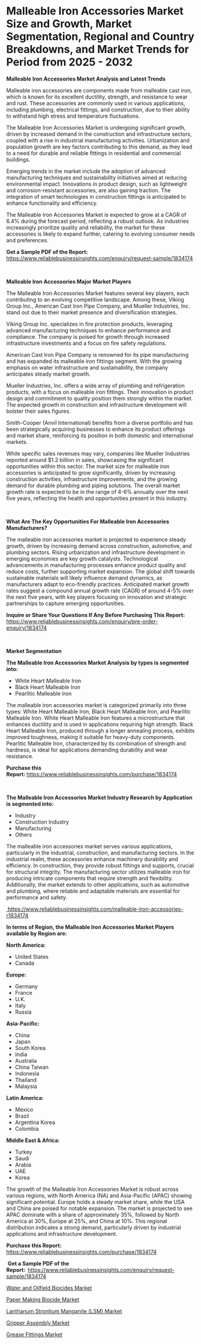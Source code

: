 <p><h1>Malleable Iron Accessories Market Size and Growth, Market Segmentation, Regional and Country Breakdowns, and Market Trends for Period from 2025 -  2032</h1></p><p><strong>Malleable Iron Accessories Market Analysis and Latest Trends</strong></p>
<p><p>Malleable iron accessories are components made from malleable cast iron, which is known for its excellent ductility, strength, and resistance to wear and rust. These accessories are commonly used in various applications, including plumbing, electrical fittings, and construction, due to their ability to withstand high stress and temperature fluctuations.</p><p>The Malleable Iron Accessories Market is undergoing significant growth, driven by increased demand in the construction and infrastructure sectors, coupled with a rise in industrial manufacturing activities. Urbanization and population growth are key factors contributing to this demand, as they lead to a need for durable and reliable fittings in residential and commercial buildings.</p><p>Emerging trends in the market include the adoption of advanced manufacturing techniques and sustainability initiatives aimed at reducing environmental impact. Innovations in product design, such as lightweight and corrosion-resistant accessories, are also gaining traction. The integration of smart technologies in construction fittings is anticipated to enhance functionality and efficiency.</p><p>The Malleable Iron Accessories Market is expected to grow at a CAGR of 6.4% during the forecast period, reflecting a robust outlook. As industries increasingly prioritize quality and reliability, the market for these accessories is likely to expand further, catering to evolving consumer needs and preferences.</p></p>
<p><strong>Get a Sample PDF of the Report:&nbsp;</strong> <a href="https://www.reliablebusinessinsights.com/enquiry/request-sample/1834174?utm_campaign=1113&utm_medium=2&utm_source=Github&utm_content=ia&utm_term=03022025&utm_id=malleable-iron-accessories">https://www.reliablebusinessinsights.com/enquiry/request-sample/1834174</a></p>
<p>&nbsp;</p>
<p><strong>Malleable Iron Accessories Major Market Players</strong></p>
<p><p>The Malleable Iron Accessories Market features several key players, each contributing to an evolving competitive landscape. Among these, Viking Group Inc., American Cast Iron Pipe Company, and Mueller Industries, Inc. stand out due to their market presence and diversification strategies.</p><p>Viking Group Inc. specializes in fire protection products, leveraging advanced manufacturing techniques to enhance performance and compliance. The company is poised for growth through increased infrastructure investments and a focus on fire safety regulations.</p><p>American Cast Iron Pipe Company is renowned for its pipe manufacturing and has expanded its malleable iron fittings segment. With the growing emphasis on water infrastructure and sustainability, the company anticipates steady market growth.</p><p>Mueller Industries, Inc. offers a wide array of plumbing and refrigeration products, with a focus on malleable iron fittings. Their innovation in product design and commitment to quality position them strongly within the market. The expected growth in construction and infrastructure development will bolster their sales figures.</p><p>Smith-Cooper (Anvil International) benefits from a diverse portfolio and has been strategically acquiring businesses to enhance its product offerings and market share, reinforcing its position in both domestic and international markets.</p><p>While specific sales revenues may vary, companies like Mueller Industries reported around $1.2 billion in sales, showcasing the significant opportunities within this sector. The market size for malleable iron accessories is anticipated to grow significantly, driven by increasing construction activities, infrastructure improvements, and the growing demand for durable plumbing and piping solutions. The overall market growth rate is expected to be in the range of 4-6% annually over the next five years, reflecting the health and opportunities present in this industry.</p></p>
<p>&nbsp;</p>
<p><strong>What Are The Key Opportunities For Malleable Iron Accessories Manufacturers?</strong></p>
<p><p>The malleable iron accessories market is projected to experience steady growth, driven by increasing demand across construction, automotive, and plumbing sectors. Rising urbanization and infrastructure development in emerging economies are key growth catalysts. Technological advancements in manufacturing processes enhance product quality and reduce costs, further supporting market expansion. The global shift towards sustainable materials will likely influence demand dynamics, as manufacturers adapt to eco-friendly practices. Anticipated market growth rates suggest a compound annual growth rate (CAGR) of around 4-5% over the next five years, with key players focusing on innovation and strategic partnerships to capture emerging opportunities.</p></p>
<p><strong>Inquire or Share Your Questions If Any Before Purchasing This Report:</strong> <a href="https://www.reliablebusinessinsights.com/enquiry/pre-order-enquiry/1834174?utm_campaign=1113&utm_medium=2&utm_source=Github&utm_content=ia&utm_term=03022025&utm_id=malleable-iron-accessories">https://www.reliablebusinessinsights.com/enquiry/pre-order-enquiry/1834174</a></p>
<p>&nbsp;</p>
<p><strong>Market Segmentation</strong></p>
<p><strong>The Malleable Iron Accessories Market Analysis by types is segmented into:</strong></p>
<p><ul><li>White Heart Malleable Iron</li><li>Black Heart Malleable Iron</li><li>Pearlitic Malleable Iron</li></ul></p>
<p><p>The malleable iron accessories market is categorized primarily into three types: White Heart Malleable Iron, Black Heart Malleable Iron, and Pearlitic Malleable Iron. White Heart Malleable Iron features a microstructure that enhances ductility and is used in applications requiring high strength. Black Heart Malleable Iron, produced through a longer annealing process, exhibits improved toughness, making it suitable for heavy-duty components. Pearlitic Malleable Iron, characterized by its combination of strength and hardness, is ideal for applications demanding durability and wear resistance.</p></p>
<p><strong>Purchase this Report:&nbsp;</strong><a href="https://www.reliablebusinessinsights.com/purchase/1834174?utm_campaign=1113&utm_medium=2&utm_source=Github&utm_content=ia&utm_term=03022025&utm_id=malleable-iron-accessories">https://www.reliablebusinessinsights.com/purchase/1834174</a></p>
<p>&nbsp;</p>
<p><strong>The Malleable Iron Accessories Market Industry Research by Application is segmented into:</strong></p>
<p><ul><li>Industry</li><li>Construction Industry</li><li>Manufacturing</li><li>Others</li></ul></p>
<p><p>The malleable iron accessories market serves various applications, particularly in the industrial, construction, and manufacturing sectors. In the industrial realm, these accessories enhance machinery durability and efficiency. In construction, they provide robust fittings and supports, crucial for structural integrity. The manufacturing sector utilizes malleable iron for producing intricate components that require strength and flexibility. Additionally, the market extends to other applications, such as automotive and plumbing, where reliable and adaptable materials are essential for performance and safety.</p></p>
<p><a href="https://www.reliablebusinessinsights.com/malleable-iron-accessories-r1834174?utm_campaign=1113&utm_medium=2&utm_source=Github&utm_content=ia&utm_term=03022025&utm_id=malleable-iron-accessories">&nbsp;https://www.reliablebusinessinsights.com/malleable-iron-accessories-r1834174</a></p>
<p><strong>In terms of Region, the Malleable Iron Accessories Market Players available by Region are:</strong></p>
<p>
    <p> <strong> North America: </strong>
        <ul>
            <li>United States</li>
            <li>Canada</li>
        </ul>
        </p> 
    <p> <strong> Europe: </strong>
        <ul>
            <li>Germany</li>
            <li>France</li>
            <li>U.K.</li>
            <li>Italy</li>
            <li>Russia</li>
        </ul>
        </p> 
    <p> <strong> Asia-Pacific: </strong>
        <ul>
            <li>China</li>
            <li>Japan</li>
            <li>South Korea</li>
            <li>India</li>
            <li>Australia</li>
            <li>China Taiwan</li>
            <li>Indonesia</li>
            <li>Thailand</li>
            <li>Malaysia</li>
        </ul>
        </p> 
    <p> <strong> Latin America: </strong>
        <ul>
            <li>Mexico</li>
            <li>Brazil</li>
            <li>Argentina Korea</li>
            <li>Colombia</li>
        </ul>
        </p> 
    <p> <strong> Middle East & Africa: </strong>
        <ul>
            <li>Turkey</li>
            <li>Saudi</li>
            <li>Arabia</li>
            <li>UAE</li>
            <li>Korea</li>
        </ul>
    </p>
    </p>
<p><p>The growth of the Malleable Iron Accessories Market is robust across various regions, with North America (NA) and Asia-Pacific (APAC) showing significant potential. Europe holds a steady market share, while the USA and China are poised for notable expansion. The market is projected to see APAC dominate with a share of approximately 35%, followed by North America at 30%, Europe at 25%, and China at 10%. This regional distribution indicates a strong demand, particularly driven by industrial applications and infrastructure development.</p></p>
<p><strong>Purchase this Report: </strong><a href="https://www.reliablebusinessinsights.com/purchase/1834174?utm_campaign=1113&utm_medium=2&utm_source=Github&utm_content=ia&utm_term=03022025&utm_id=malleable-iron-accessories">https://www.reliablebusinessinsights.com/purchase/1834174</a></p>
<p>&nbsp;<strong>Get a Sample PDF of the Report:&nbsp;&nbsp;</strong><a href="https://www.reliablebusinessinsights.com/enquiry/request-sample/1834174?utm_campaign=1113&utm_medium=2&utm_source=Github&utm_content=ia&utm_term=03022025&utm_id=malleable-iron-accessories">https://www.reliablebusinessinsights.com/enquiry/request-sample/1834174</a></p>
<p><strong></strong></p>
<p><p><a href="https://github.com/mshiradeth/Market-Research-Report-List-1/blob/main/water-and-oilfield-biocides-market.md?utm_campaign=1113&utm_medium=2&utm_source=Github&utm_content=ia&utm_term=03022025&utm_id=malleable-iron-accessories">Water and Oilfield Biocides Market</a></p><p><a href="https://github.com/katonmarti489/Market-Research-Report-List-1/blob/main/paper-making-biocide-market.md?utm_campaign=1113&utm_medium=2&utm_source=Github&utm_content=ia&utm_term=03022025&utm_id=malleable-iron-accessories">Paper Making Biocide Market</a></p><p><a href="https://www.linkedin.com/pulse/lanthanum-strontium-manganite-lsm-market-scope-provide-valuable-krd7f?utm_campaign=1113&utm_medium=2&utm_source=Github&utm_content=ia&utm_term=03022025&utm_id=malleable-iron-accessories">Lanthanum Strontium Manganite (LSM) Market</a></p><p><a href="https://www.linkedin.com/pulse/global-gripper-assembly-market-analysis-2025-2032-industry-size-ixh4f?utm_campaign=1113&utm_medium=2&utm_source=Github&utm_content=ia&utm_term=03022025&utm_id=malleable-iron-accessories">Gripper Assembly Market</a></p><p><a href="https://www.linkedin.com/pulse/revenue-demand-grease-fittings-market-projected-79-cagr-from-h1pcf?utm_campaign=1113&utm_medium=2&utm_source=Github&utm_content=ia&utm_term=03022025&utm_id=malleable-iron-accessories">Grease Fittings Market</a></p></p>